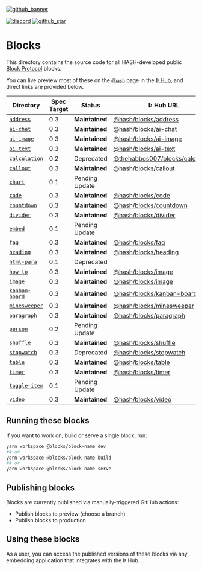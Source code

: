 [github_banner]: https://hash.dev/?utm_medium=organic&utm_source=github_readme_hash-repo_blocks
[github_star]: https://github.com/hashintel/hash/tree/main/blocks#
[discord]: https://hash.ai/discord?utm_medium=organic&utm_source=github_readme_hash-repo_blocks
[`address`]: address
[`ai-chat`]: ai-chat
[`ai-image`]: ai-image
[`ai-text`]: ai-text
[`calculation`]: calculation
[`callout`]: callout
[`chart`]: chart
[`code`]: code
[`countdown`]: countdown
[`divider`]: divider
[`embed`]: embed
[`faq`]: faq
[`heading`]: heading
[`html-para`]: html-para
[`how-to`]: how-to
[`image`]: image
[`kanban-board`]: kanban-board
[`minesweeper`]: minesweeper
[`paragraph`]: paragraph
[`person`]: person
[`shuffle`]: shuffle
[`stopwatch`]: stopwatch
[`table`]: table
[`timer`]: timer
[`toggle-item`]: toggle-item
[`video`]: video

[![github_banner](https://hash.ai/cdn-cgi/imagedelivery/EipKtqu98OotgfhvKf6Eew/5a38c5f3-6474-4b6c-71e6-ecf01914f000/github)][github_banner]

[![discord](https://img.shields.io/discord/840573247803097118)][discord] [![github_star](https://img.shields.io/github/stars/hashintel/hash?label=Star%20on%20GitHub&style=social)][github_star]

# Blocks

This directory contains the source code for all HASH-developed public [Block Protocol](https://blockprotocol.org/) blocks.

You can live preview most of these on the [`@hash`](https://blockprotocol.org/@hash/blocks) page in the [Þ Hub](https://blockprotocol.org/hub), and direct links are provided below.

| Directory        | Spec Target | Status         | Þ Hub URL                                                                                      | Description |
| ---------------- | ----------- | -------------- | ---------------------------------------------------------------------------------------------- | ----------- |
| [`address`]      | 0.3         | **Maintained** | [@hash/blocks/address](https://blockprotocol.org/@hash/blocks/address)                         |             |
| [`ai-chat`]      | 0.3         | **Maintained** | [@hash/blocks/ai-chat](https://blockprotocol.org/@hash/blocks/ai-chat)                         |             |
| [`ai-image`]     | 0.3         | **Maintained** | [@hash/blocks/ai-image](https://blockprotocol.org/@hash/blocks/ai-image)                       |             |
| [`ai-text`]      | 0.3         | **Maintained** | [@hash/blocks/ai-text](https://blockprotocol.org/@hash/blocks/ai-text)                         |             |
| [`calculation`]  | 0.2         | Deprecated     | [@thehabbos007/blocks/calculation](https://blockprotocol.org/@thehabbos007/blocks/calculation) |             |
| [`callout`]      | 0.3         | **Maintained** | [@hash/blocks/callout](https://blockprotocol.org/@hash/blocks/callout)                         |             |
| [`chart`]        | 0.1         | Pending Update |                                                                                                |             |
| [`code`]         | 0.3         | **Maintained** | [@hash/blocks/code](https://blockprotocol.org/@hash/blocks/code)                               |             |
| [`countdown`]    | 0.3         | **Maintained** | [@hash/blocks/countdown](https://blockprotocol.org/@hash/blocks/countdown)                     |             |
| [`divider`]      | 0.3         | **Maintained** | [@hash/blocks/divider](https://blockprotocol.org/@hash/blocks/divider)                         |             |
| [`embed`]        | 0.1         | Pending Update |                                                                                                |             |
| [`faq`]          | 0.3         | **Maintained** | [@hash/blocks/faq](https://blockprotocol.org/@hash/blocks/faq)                                 |             |
| [`heading`]      | 0.3         | **Maintained** | [@hash/blocks/heading](https://blockprotocol.org/@hash/blocks/heading)                         |             |
| [`html-para`]    | 0.1         | Deprecated     |                                                                                                |             |
| [`how-to`]       | 0.3         | **Maintained** | [@hash/blocks/image](https://blockprotocol.org/@hash/blocks/image)                             |             |
| [`image`]        | 0.3         | **Maintained** | [@hash/blocks/image](https://blockprotocol.org/@hash/blocks/image)                             |             |
| [`kanban-board`] | 0.3         | **Maintained** | [@hash/blocks/kanban-board](https://blockprotocol.org/@hash/blocks/kanban-board)               |             |
| [`minesweeper`]  | 0.3         | **Maintained** | [@hash/blocks/minesweeper](https://blockprotocol.org/@hash/blocks/minesweeper)                 |             |
| [`paragraph`]    | 0.3         | **Maintained** | [@hash/blocks/paragraph](https://blockprotocol.org/@hash/blocks/paragraph)                     |             |
| [`person`]       | 0.2         | Pending Update |                                                                                                |             |
| [`shuffle`]      | 0.3         | **Maintained** | [@hash/blocks/shuffle](https://blockprotocol.org/@hash/blocks/shuffle)                         |             |
| [`stopwatch`]    | 0.3         | Deprecated     | [@hash/blocks/stopwatch](https://blockprotocol.org/@hash/blocks/stopwatch)                     |             |
| [`table`]        | 0.3         | **Maintained** | [@hash/blocks/table](https://blockprotocol.org/@hash/blocks/table)                             |             |
| [`timer`]        | 0.3         | **Maintained** | [@hash/blocks/timer](https://blockprotocol.org/@hash/blocks/timer)                             |             |
| [`toggle-item`]  | 0.1         | Pending Update |                                                                                                |             |
| [`video`]        | 0.3         | **Maintained** | [@hash/blocks/video](https://blockprotocol.org/@hash/blocks/video)                             |             |

## Running these blocks

If you want to work on, build or serve a single block, run:

```sh
yarn workspace @blocks/block-name dev
## or
yarn workspace @blocks/block-name build
## or
yarn workspace @blocks/block-name serve
```

## Publishing blocks

Blocks are currently published via manually-triggered GitHub actions:

- Publish blocks to preview (choose a branch)
- Publish blocks to production

## Using these blocks

As a user, you can access the published versions of these blocks via any embedding application that integrates with the Þ Hub.
